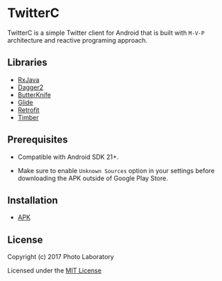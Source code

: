 <h1>TwitterC</h1>

TwitterC is a simple Twitter client for Android that is built with `M-V-P` architecture and reactive programing approach.

<h2>Libraries</h2>

- [RxJava](https://github.com/ReactiveX/RxJava)
- [Dagger2](https://github.com/google/dagger)
- [ButterKnife](https://github.com/JakeWharton/butterknife)
- [Glide](https://github.com/bumptech/glide)
- [Retrofit](https://github.com/square/retrofit)
- [Timber](https://github.com/JakeWharton/timber)

<h2>Prerequisites</h2>

- Compatible with Android SDK 21+.

- Make sure to enable `Unknown Sources` option in your settings before downloading the APK outside of Google Play Store.
  
<h2>Installation</h2>

- [APK](https://goo.gl/YtXJAi)

<h2>License</h2>

Copyright (c) 2017 Photo Laboratory

Licensed under the [MIT License](LICENSE.md)